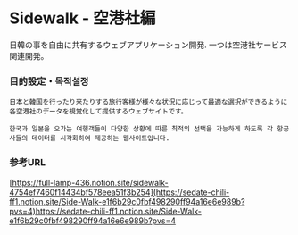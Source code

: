 # Sidewalk - 空港社編

日韓の事を自由に共有するウェブアプリケーション開発.
一つは空港社サービス関連開発。

### 目的設定・목적설정

    日本と韓国を行ったり来たりする旅行客様が様々な状況に応じって最適な選択ができるように各空港社のデータを視覚化して提供するウェブサイトです。

    한국과 일본을 오가는 여행객들이 다양한 상황에 따른 최적의 선택을 가능하게 하도록 각 항공사들의 데이터를 시각화하여 제공하는 웹사이트입니다.

### 参考URL

[https://full-lamp-436.notion.site/sidewalk-4754ef7460f14434bf578eea51f3b254](https://sedate-chili-ff1.notion.site/Side-Walk-e1f6b29c0fbf498290ff94a16e6e989b?pvs=4)https://sedate-chili-ff1.notion.site/Side-Walk-e1f6b29c0fbf498290ff94a16e6e989b?pvs=4
